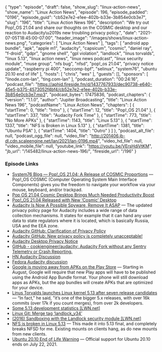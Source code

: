 {
  "type": "episode",
  "draft": false,
  "show_slug": "linux-action-news",
  "show_name": "Linux Action News",
  "episode": 196,
  "episode_padded": "0196",
  "episode_guid": "cb52e7e2-e1ee-402b-b33e-3b854e0cb3e7",
  "slug": "196",
  "title": "Linux Action News 196",
  "description": "We try out Pop!_OS 21.04 and share our thoughts on the COSMIC desktop and our reaction to Audacity\u2019s new troubling privacy policy.",
  "date": "2021-07-05T18:45:00-07:00",
  "header_image": "/images/shows/linux-action-news.png",
  "categories": [
    "Linux Action News"
  ],
  "tags": [
    "android app bundle",
    "apk",
    "apple m1",
    "audacity",
    "capsicum",
    "cosmic",
    "daniel ray",
    "f-droid",
    "gdpr",
    "gnome shell",
    "gpl violation",
    "landlock",
    "linus torvalds",
    "linux 5.13",
    "linux action news",
    "linux news podcast",
    "linux security module",
    "muse group",
    "nfs bug",
    "nfsd",
    "pop!_os 21.04",
    "privacy notice update",
    "raspberry pi 400",
    "seccomp-bpf",
    "selinux",
    "system76",
    "ubuntu 20.10 end of life"
  ],
  "hosts": [
    "chris",
    "wes"
  ],
  "guests": [],
  "sponsors": [
    "linode.com-lan",
    "ting.com-lan"
  ],
  "podcast_duration": "00:24:16",
  "podcast_file": "https://aphid.fireside.fm/d/1437767933/dec90738-e640-45e5-b375-4573052f4bf4/cb52e7e2-e1ee-402b-b33e-3b854e0cb3e7.mp3",
  "podcast_bytes": 17475836,
  "podcast_chapters": {
    "version": "1.1.0",
    "author": "Jupiter Broadcasting",
    "title": "Linux Action News 196",
    "podcastName": "Linux Action News",
    "chapters": [
      {
        "startTime": 0,
        "title": "Intro"
      },
      {
        "startTime": 12,
        "title": "Pop!_OS 21.04"
      },
      {
        "startTime": 337,
        "title": "Audacity Fork Time"
      },
      {
        "startTime": 773,
        "title": "No More APKs"
      },
      {
        "startTime": 1143,
        "title": "Linux 5.13"
      },
      {
        "startTime": 1337,
        "title": "NFS is Broken in Linux 5.13"
      },
      {
        "startTime": 1381,
        "title": "Ubuntu PSA"
      },
      {
        "startTime": 1404,
        "title": "Outro"
      }
    ]
  },
  "podcast_alt_file": null,
  "podcast_ogg_file": null,
  "video_file": "http://201406.jb-dl.cdn.scaleengine.net/lan/2021/lan-0196.mp4",
  "video_hd_file": null,
  "video_mobile_file": null,
  "youtube_link": "https://youtu.be/VErsHdiVtKM",
  "jb_url": "/145482/linux-action-news-196/",
  "fireside_url": "/196"
}


### Episode Links

  * [System76 Blog — Pop!_OS 21.04: A Release of COSMIC Proportions](https://blog.system76.com/post/655369428109869056/popos-2104-a-release-of-cosmic-proportions "System76 Blog — Pop!_OS 21.04: A Release of COSMIC Proportions") — Pop!_OS COSMIC (Computer Operating System Main Interface Components) gives you the freedom to navigate your workflow via your mouse, keyboard, and/or trackpad.
  * [Pop OS 21.04 Cosmic Desktop Brings Much Needed Productivity Boost](https://www.debugpoint.com/2021/06/pop-os-21-04-release/ "Pop OS 21.04 Cosmic Desktop Brings Much Needed Productivity Boost")
  * [Pop!_OS 21.04 Released with New ‘Cosmic’ Desktop](https://www.omgubuntu.co.uk/2021/06/pop-os-21-04-available-to-download "Pop!_OS 21.04 Released with New ‘Cosmic’ Desktop")
  * [Audacity Is Now A Possible Spyware, Remove It ASAP](https://fosspost.org/audacity-is-now-a-spyware/ "Audacity Is Now A Possible Spyware, Remove It ASAP") — The updated privacy policy page for Audacity includes a wide range of data collection mechanisms. It states for example that it can hand any user data to state regulators where it is located, which is basically Russia, USA and the EEA zone. 
  * [Audacity GitHub: Clarification of Privacy Policy](https://github.com/audacity/audacity/discussions/1225 "Audacity GitHub: Clarification of Privacy Policy")
  * [Audacity GitHub: New privacy policy is completely unacceptable!](https://github.com/audacity/audacity/issues/1213 "Audacity GitHub: New privacy policy is completely unacceptable!")
  * [Audacity Desktop Privacy Notice](https://www.audacityteam.org/about/desktop-privacy-notice/ "Audacity Desktop Privacy Notice")
  * [GitHub - cookiengineer/audacity: Audacity Fork without any Sentry Telemetry or Crash Reporting.](https://github.com/cookiengineer/audacity "GitHub - cookiengineer/audacity: Audacity Fork without any Sentry Telemetry or Crash Reporting.")
  * [HN Audacity Discussion](https://news.ycombinator.com/item?id=27728186 "HN Audacity Discussion")
  * [Fedora Audacity discussion](https://lists.fedoraproject.org/archives/list/legal@lists.fedoraproject.org/thread/V2VSR6W3SZ3UE6UAS3TH2ZDRHTGXFCU6/ "Fedora Audacity discussion")
  * [Google is moving away from APKs on the Play Store](https://www.theverge.com/2021/6/30/22557390/google-apk-app-bundles-package-format-play-store "Google is moving away from APKs on the Play Store") — Starting in August, Google will require that new Play apps will have to be published using the Android App Bundle format. Your phone will still download apps as APKs, but the app bundles will create APKs that are optimized for your device.
  * [Linus Torvalds launches Linux kernel 5.13 after seven release candidates](https://www.theregister.com/2021/06/27/linux_kernel_5_13_official_release/ "Linus Torvalds launches Linux kernel 5.13 after seven release candidates") — “In fact," he said, "it’s one of the bigger 5.x releases, with over 16k commits (over 17k if you count merges), from over 2k developers. 
  * [Some 5.13 development statistics [LWN.net]](https://lwn.net/Articles/860989/rss "Some 5.13 development statistics \[LWN.net\]")
  * [Linux Git: Merge tag ‘landlock_v34’](https://git.kernel.org/pub/scm/linux/kernel/git/torvalds/linux.git/commit/?id=17ae69aba89dbfa2139b7f8024b757ab3cc42f59 "Linux Git: Merge tag ‘landlock_v34’")
  * [(2016) Sandboxing with the Landlock security module [LWN.net]](https://lwn.net/Articles/703876/ "\(2016\) Sandboxing with the Landlock security module \[LWN.net\]")
  * [NFS is broken in Linux 5.13](https://git.kernel.org/pub/scm/linux/kernel/git/torvalds/linux.git/commit/?id=ff4b2b4014cbffb3d32b22629252f4dc8616b0fe "NFS is broken in Linux 5.13") — This made it into 5.13 final, and completely breaks NFSD for me. Existing mounts on clients hang, as do new mounts from new clients. 
  * [Ubuntu 20.10 End of Life Warning](https://www.omgubuntu.co.uk/2021/07/ubuntu-20-10-end-of-life "Ubuntu 20.10 End of Life Warning") — Official support for Ubuntu 20.10 ends on July 22, 2021.


